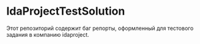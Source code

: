 # IdaProjectTestSolution

Этот репозиторий содержит баг репорты, оформленный для тестового задания в компанию idaproject.
